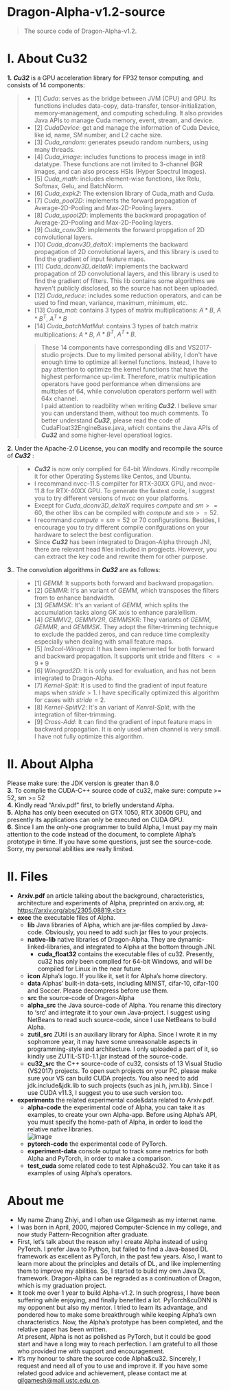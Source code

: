 # Dragon-Alpha-v1.2-source
> The source code of Dragon-Alpha-v1.2.

# I. About Cu32
**1.** ___Cu32___ is a GPU acceleration library for FP32 tensor computing, and consists of 14 components:<br>
> - [1] _Cuda_: serves as the bridge between JVM (CPU) and GPU. Its functions includes data-copy, data-transfer, tensor-initialization, memory-management, and computing scheduling. It also
> provides Java APIs to manage Cuda memory, event, stream, and device.
> - [2] _CudaDevice_: get and manage the information of Cuda Device, like id, name, SM number, and L2 cache size.
> - [3] _Cuda_random_: generates pseudo random numbers, using many threads.
> - [4] _Cuda_image_: includes functions to process image in int8 datatype. These functions are not limited to 3-channel BGR images, and can also process HSIs (Hyper Spectrul Images).
> - [5] _Cuda_math_: includes element-wise functions, like Relu, Softmax, Gelu, and BatchNorm.
> - [6] _Cuda_expk2_: The extension library of Cuda_math and Cuda.
> - [7] _Cuda_pool2D_: implements the forward propagation of Average-2D-Pooling and Max-2D-Pooling layers.
> - [8] _Cuda_upool2D_: implements the backward propagation of Average-2D-Pooling and Max-2D-Pooling layers.
> - [9] _Cuda_conv3D_: implements the forward propgation of 2D convolutional layers.
> - [10] _Cuda_dconv3D_deltaX_: implements the backward propagation of 2D convolutional layers, and this library is used to find the gradient of input feature maps.
> - [11] _Cuda_dconv3D_deltaW_: implements the backward propagation of 2D convolutional layers, and this library is used to find the gradient of filters. This lib contains some algorithms we haven't publicly disclosed, so the source has not been uploaded.
> - [12] _Cuda_reduce_: includes some reduction operators, and can be used to find mean, variance, maximum, minimum, etc.
> - [13] _Cuda_mat_: contains 3 types of matrix multiplications:  $A * B$, $A * B^T$, $A^T * B$
> - [14] _Cuda_batchMatMul_: contains 3 types of batch matrix multiplications:  $A * B$, $A * B^T$, $A^T * B$.
>> These 14 components have corresponding dlls and VS2017-studio projects. Due to my limited personal ability, I don't have enough time to optimize all kernel functions. Instead, I have to pay attention to optimize the kernel functions that have the highest performance up-limit. Therefore, matrix multiplication operators have good performance when dimensions are multiples of $64$, while convolution operators perform well with $64x$ channel. <br>
>> I paid attention to readbility when writing ___Cu32___. I believe smar you can understand them, without too much comments. To better understand ___Cu32___, please read the code of CudaFloat32EngineBase.java, which contains the Java APIs of ___Cu32___ and some higher-level operatioal logics.
  
**2.**  Under the Apache-2.0 License, you can modify and recompile the source of ___Cu32___ :
> - ___Cu32___ is now only complied for 64-bit Windows. Kindly recompile it for other Operating Systems like Centos, and Ubuntu.
> - I recommand nvcc-11.5 compilter for RTX-30XX GPU, and nvcc-11.8 for RTX-40XX GPU. To  generate the fastest code, I suggest you to try different versions of nvcc on your platforms.
> - Except for _Cuda_dconv3D_deltaX_ requires $compute$ and $sm >= 60$, the other libs can be compiled with $compute$ and $sm >= 52$.
> - I recommand $compute = sm = 52$ or $70$ configurations. Besides, I encourage you to try different compile conifgurations on your hardware to select the best configuration.
> - Since ___Cu32___ has been integrated to Dragon-Alpha through JNI, there are relevant head files included in progjects. However, you can extract the key code and rewrite them for other purpose.

**3.**. The convolution algorithms in  ___Cu32___ are as follows:
> - [1] _GEMM_: It supports both forward and backward propagation.
> - [2] _GEMMR_: It's an variant of _GEMM_, which transposes the filters from to enhance bandwidth.
> - [3] _GEMMSK_: It's an variant of _GEMM_, which splits the accumulation tasks along GK axis to enhance paralellism.
> - [4] _GEMMV2_, _GEMMV2R_, _GEMMSKR_: They variants of _GEMM_, _GEMMR_, and _GEMMSK_. They adopt the filter-trimming technique to exclude the padded zeros, and can reduce time complexity especially when dealing with small feature maps.
> - [5] _Im2col-Winograd_: It has been implemented for both forward and backward propagation. It supports unit stride and filters $<= 9*9$
> - [6] _Winograd2D_: It is only used for evaluation, and has not been integrated to Dragon-Alpha.
> - [7] _Kernel-Split_: It is used to find the gradient of input feature maps when $stride > 1$. I have specifically optimized this algorithm for cases with $stride = 2$.
> - [8] _Kernel-SplitV2_: It's an variant of _Kenrel-Split_, with the integration of filter-trimming.
> - [9] _Cross-Add_: It can find the gradient of input feature maps in backward propagation. It is only used when channel is very small. I have not fully optimize this algorithm.

# II. About Alpha

Please make sure: the JDK version is greater than 8.0<br>
**3.** To complie the CUDA-C++ source code of cu32, make sure:  compute >= 52, sm >= 52 <br>
**4.** Kindly read “Arxiv.pdf” first, to briefly understand Alpha.<br>
**5.** Alpha has only been executed on GTX 1050, RTX 3060ti GPU, and presently its applications can only be executed on CUDA GPU.<br>
**6.** Since I am the only-one programmer to build Alpha, I must pay my main attention to the code instead of the document, to complete Alpha’s prototype in time. If you have some questions, just see the source-code. Sorry, my personal abilities are really limited.<br> 

# II. Files
- **Arxiv.pdf**  an article talking about the background, characteristics, architecture and experiments of Alpha, preprinted on arxiv.org, at: https://arxiv.org/abs/2305.08819.<br>
- **exec**  the executable files of Alpha.
  - **lib**  Java libraries of Alpha, which are jar-files complied by Java-code. Obviously, you need to add such jar files to your projects.<br>
  - **native-lib**  native libraries of Dragon-Alpha. They are dynamic-linked-libraries, and integrated to Alpha at the bottom through JNI.<br>
    - **cuda_float32**  contains the executable files of cu32. Presently, cu32 has only been complied for 64-bit Windows, and will be compiled for Linux in the near future<br>
  - **icon**  Alpha’s logo. If you like it, set it for Alpha’s home directory. <br> 
  - **data**  Alphas’ built-in data-sets, including MINIST, cifar-10, cifar-100 and Soccer. Please decompress before use them.<br> 
  - **src**  the source-code of Dragon-Alpha<br>
  - **alpha_src**  the Java source-code of Alpha. You rename this directory to ‘src’ and integrate it to your own Java-project. I suggest using NetBeans to read such source-code, since I use NetBeans to build Alpha.<br>
  - **zutil_src**  ZUtil is an auxiliary library for Alpha. Since I wrote it in my sophomore year, it may have some unreasonable aspects in programming-style and architecture. I only uploaded a part of it, so kindly use ZUTIL-STD-1.1.jar instead of the source-code.<br>
  - **cu32_src**  the C++ source-code of cu32, consists of 13 Visual Studio (VS2017) projects. To open such projects on your PC, please make sure your VS can build CUDA projects. You also need to add jdk.include&jdk.lib to such projects (such as jni.h, jvm.lib). Since I use CUDA v11.3, I suggest you to use such version too.<br>
- **experiments**  the related experimental code&data related to Arxiv.pdf.<br>
  - **alpha-code**  the experimental code of Alpha, you can take it as examples, to create your own Alpha-app. Before using Alpha’s API, you must specify the home-path of Alpha, in order to load the relative native libraries.<br>
  ![image](https://github.com/GilgameshXYZ123/Dragon-Alpha/assets/65615049/2586a7d0-0226-4bae-a575-5d9e2c8bdf66)
  - **pytorch-code**  the experimental code of PyTorch.<br>
  - **experiment-data**  console output to track some metrics for both Alpha and PyTorch, in order to make a comparison.<br>
  - **test_cuda**  some related code to test Alpha&cu32. You can take it as examples of using Alpha’s operators.<br>
  
# About me
- My name Zhang Zhiyi, and I often use Gilgamesh as my internet name.<br>
- I was born in April, 2000, majored Computer-Science in my college, and now study Pattern-Recognition after graduate.<br>
- First, let’s talk about the reason why I create Alpha instead of using PyTorch. I prefer Java to Python, but failed to find a Java-based DL framework as excellent as PyTorch, in the past few years. Also, I want to learn more about the principles and details of DL, and like implementing them to improve my abilities. So, I started to build my own Java DL framework. Dragon-Alpha can be regraded as a continuation of Dragon, which is my graduation project.<br>
- It took me over 1 year to build Alpha-v1.2. In such progress, I have been suffering while enjoying, and finally benefited a lot. PyTorch&cuDNN is my opponent but also my mentor. I tried to learn its advantage, and pondered how to make some breakthrough while keeping Alpha’s own characteristics. Now, the Alpha’s prototype has been completed, and the relative paper has been written.<br>
At present, Alpha is not as polished as PyTorch, but it could be good start and have a long way to reach perfection. I am grateful to all those who provided me with support and encouragement.<br>
- It’s my honour to share the source code Alpha&cu32. Sincerely, I request and need all of you to use and improve it. If you have some related good advice and achievement, please contact me at gilgamesh@mail.ustc.edu.cn.<br>



